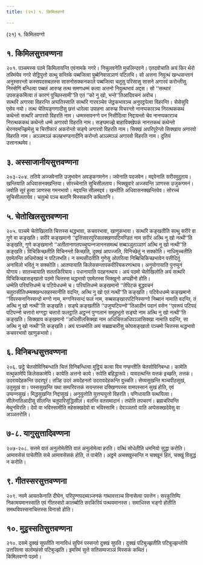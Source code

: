 ```yaml
---
title: (२१) १. किमिलवग्गो

---
```

(२१) १. किमिलवग्गो  


## १. किमिलसुत्तवण्णना

२०१. पञ्‍चमस्स पठमे किमिलायन्ति एवंनामके नगरे। निचुलवनेति मुचलिन्दवने। एतदवोचाति अयं किर थेरो तस्मिंयेव नगरे सेट्ठिपुत्तो सत्थु सन्तिके पब्बजित्वा पुब्बेनिवासञाणं पटिलभि। सो अत्तना निवुत्थं खन्धसन्तानं अनुस्सरन्तो कस्सपदसबलस्स सासनोसक्‍कनकाले पब्बजित्वा चतूसु परिसासु सासने अगारवं करोन्तीसु निस्सेणिं बन्धित्वा पब्बतं आरुय्ह तत्थ समणधम्मं कत्वा अत्तनो निवुत्थभावं अद्दस। सो ‘‘सत्थारं उपसङ्कमित्वा तं कारणं पुच्छिस्सामी’’ति एतं ‘‘को नु खो, भन्ते’’तिआदिवचनं अवोच।  
सत्थरि अगारवा विहरन्ति अप्पतिस्साति सत्थरि गारवञ्‍चेव जेट्ठकभावञ्‍च अनुपट्ठपेत्वा विहरन्ति। सेसेसुपि एसेव नयो। तत्थ चेतियङ्गणादीसु छत्तं धारेत्वा उपाहना आरुय्ह विचरन्तो नानप्पकारञ्‍च निरत्थककथं कथेन्तो सत्थरि अगारवो विहरति नाम। धम्मस्सवनग्गे पन निसीदित्वा निद्दायन्तो चेव नानप्पकारञ्‍च निरत्थककथं कथेन्तो धम्मे अगारवो विहरति नाम। सङ्घमज्झे बाहाविक्खेपकं नानत्तकथं कथेन्तो थेरनवमज्झिमेसु च चित्तीकारं अकरोन्तो सङ्घे अगारवो विहरति नाम। सिक्खं अपरिपूरेन्तो सिक्खाय अगारवो विहरति नाम। अञ्‍ञमञ्‍ञं कलहभण्डनादीनि करोन्तो अञ्‍ञमञ्‍ञं अगारवो विहरति नाम। दुतियं उत्तानत्थमेव।  


## ३. अस्साजानीयसुत्तवण्णना

२०३-२०४. ततिये अज्‍जवेनाति उजुभावेन अवङ्कगमनेन। जवेनाति पदजवेन। मद्दवेनाति सरीरमुदुताय। खन्तियाति अधिवासनक्खन्तिया। सोरच्‍चेनाति सुचिसीलताय। भिक्खुवारे अज्‍जवन्ति ञाणस्स उजुकगमनं। जवोति सूरं हुत्वा ञाणस्स गमनभावो। मद्दवन्ति सीलमद्दवं। खन्तीति अधिवासनक्खन्तियेव। सोरच्‍चं सुचिसीलतायेव। चतुत्थे पञ्‍च बलानि मिस्सकानि कथितानि।  


## ५. चेतोखिलसुत्तवण्णना

२०५. पञ्‍चमे चेतोखिलाति चित्तस्स थद्धभावा, कचवरभावा, खाणुकभावा। सत्थरि कङ्खतीति सत्थु सरीरे वा गुणे वा कङ्खति। सरीरे कङ्खमानो ‘‘द्वत्तिंसवरपुरिसलक्खणपटिमण्डितं नाम सरीरं अत्थि नु खो नत्थी’’ति कङ्खति, गुणे कङ्खमानो ‘‘अतीतानागतपच्‍चुप्पन्‍नजाननसमत्थं सब्बञ्‍ञुतञ्‍ञाणं अत्थि नु खो नत्थी’’ति कङ्खति। विचिकिच्छतीति विचिनन्तो किच्छति, दुक्खं आपज्‍जति, विनिच्छेतुं न सक्‍कोति। नाधिमुच्‍चतीति एवमेतन्ति अधिमोक्खं न पटिलभति। न सम्पसीदतीति गुणेसु ओतरित्वा निब्बिचिकिच्छभावेन पसीदितुं अनाविलो भवितुं न सक्‍कोति। आतप्पायाति किलेससन्तापकवीरियकरणत्थाय। अनुयोगायाति पुनप्पुनं योगाय। सातच्‍चायाति सततकिरियाय। पधानायाति पदहनत्थाय। अयं पठमो चेतोखिलोति अयं सत्थरि विचिकिच्छासङ्खातो पठमो चित्तस्स थद्धभावो एवमेतस्स भिक्खुनो अप्पहीनो होति।  
धम्मेति परियत्तिधम्मे च पटिवेधधम्मे च। परियत्तिधम्मे कङ्खमानो ‘‘तेपिटकं बुद्धवचनं चतुरासीतिधम्मक्खन्धसहस्सानीति वदन्ति, अत्थि नु खो एतं नत्थी’’ति कङ्खति। पटिवेधधम्मे कङ्खमानो ‘‘विपस्सनानिस्सन्दो मग्गो नाम, मग्गनिस्सन्दं फलं नाम, सब्बसङ्खारपटिनिस्सग्गो निब्बानं नामाति वदन्ति, तं अत्थि नु खो नत्थी’’ति कङ्खति। सङ्घे कङ्खतीति ‘‘उजुप्पटिपन्‍नो’’तिआदीनं पदानं वसेन ‘‘एवरूपं पटिपदं पटिपन्‍नो चत्तारो मग्गट्ठा चत्तारो फलट्ठाति अट्ठन्‍नं पुग्गलानं समूहभूतो सङ्घो नाम अत्थि नु खो नत्थी’’ति कङ्खति। सिक्खाय कङ्खमानो ‘‘अधिसीलसिक्खा नाम अधिचित्तअधिपञ्‍ञासिक्खा नामाति वदन्ति, सा अत्थि नु खो नत्थी’’ति कङ्खति। अयं पञ्‍चमोति अयं सब्रह्मचारीसु कोपसङ्खातो पञ्‍चमो चित्तस्स थद्धभावो कचवरभावो खाणुकभावो।  


## ६. विनिबन्धसुत्तवण्णना

२०६. छट्ठे चेतसोविनिबन्धाति चित्तं विनिबन्धित्वा मुट्ठियं कत्वा विय गण्हन्तीति चेतसोविनिबन्धा। कामेति वत्थुकामेपि किलेसकामेपि। कायेति अत्तनो काये। रूपेति बहिद्धारूपे। यावदत्थन्ति यत्तकं इच्छति, तत्तकं। उदरावदेहकन्ति उदरपूरं। तञ्हि उदरं अवदेहनतो उदरावदेहकन्ति वुच्‍चति। सेय्यसुखन्ति मञ्‍चपीठसुखं, उतुसुखं वा। पस्ससुखन्ति यथा सम्परिवत्तकं सयन्तस्स दक्खिणपस्स वामपस्सानं सुखं होति, एवं उप्पन्‍नसुखं। मिद्धसुखन्ति निद्दासुखं। अनुयुत्तोति युत्तप्पयुत्तो विहरति। पणिधायाति पत्थयित्वा। सीलेनातिआदीसु सीलन्ति चतुपारिसुद्धिसीलं। वतन्ति वतसमादानं। तपोति तपचरणं। ब्रह्मचरियन्ति मेथुनविरति। देवो वा भविस्सामीति महेसक्खदेवो वा भविस्सामि। देवञ्‍ञतरो वाति अप्पेसक्खदेवेसु वा अञ्‍ञतरोति।  


## ७-८. यागुसुत्तादिवण्णना

२०७-२०८. सत्तमे वातं अनुलोमेतीति वातं अनुलोमेत्वा हरति। वत्थिं सोधेतीति धमनियो सुद्धा करोति। आमावसेसं पाचेतीति सचे आमावसेसकं होति, तं पाचेति। अट्ठमे अचक्खुस्सन्ति न चक्खूनं हितं, चक्खुं विसुद्धं न करोति।  


## ९. गीतस्सरसुत्तवण्णना

२०९. नवमे आयतकेनाति दीघेन, परिपुण्णपदब्यञ्‍जनकं गाथावत्तञ्‍च विनासेत्वा पवत्तेन। सरकुत्तिम्पि निकामयमानस्साति एवं गीतस्सरो कातब्बोति सरकिरियं पत्थयमानस्स। समाधिस्स भङ्गो होतीति समथविपस्सनाचित्तस्स विनासो होति।  


## १०. मुट्ठस्सतिसुत्तवण्णना

२१०. दसमे दुक्खं सुपतीति नानाविधं सुपिनं पस्सन्तो दुक्खं सुपति। दुक्खं पटिबुज्झतीति पटिबुज्झन्तोपि उत्तसित्वा सलोमहंसो पटिबुज्झति। इमस्मिं सुत्ते सतिसम्पजञ्‍ञं मिस्सकं कथितं।  
किमिलवग्गो पठमो।  